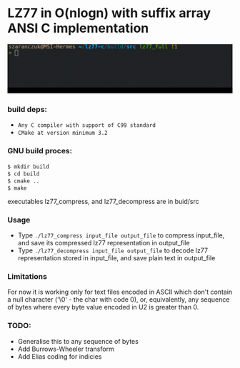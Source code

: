 # LZ77 in O(nlogn) with suffix array ANSI C implementation

![Usage example](example.gif)

### build deps:
 - `Any C compiler with support of C99 standard`
 - `CMake at version minimum 3.2`

### GNU build proces:
```
$ mkdir build
$ cd build
$ cmake ..
$ make
```
executables lz77_compress, and lz77_decompress are in buid/src

### Usage
 - Type `./lz77_compress input_file output_file` to compress input_file, and save its compressed lz77 representation in output_file
 - Type `./lz77_decompress input_file output_file` to decode lz77 representation stored in input_file, and save plain text in output_file

### Limitations

For now it is working only for text files encoded in ASCII which don't contain a null character ('\0' - the char with code 0), or, equivalently, any
sequence of bytes where every byte value encoded in U2 is greater than 0.

### TODO:
 - Generalise this to any sequence of bytes
 - Add Burrows-Wheeler transform
 - Add Elias coding for indicies